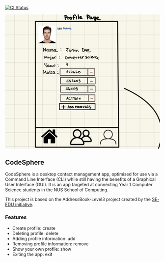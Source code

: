[![CI Status](https://github.com/AY2324S1-CS2103T-W15-4/tp/workflows/Java%20CI/badge.svg)](https://github.com/AY2324S1-CS2103T-W15-4/tp/actions)

![Ui](docs/images/Ui.png)

##  CodeSphere
CodeSphere is a desktop contact management app, optimised for use via a Command Line Interface (CLI) while still having the benefits of a Graphical User Interface (GUI).
It is an app targeted at connecting Year 1 Computer Science students in the NUS School of Computing.

This project is based on the AddressBook-Level3 project created by the [SE-EDU initiative](https://se-education.org).

### Features
- Create profile: create
- Deleting profile: delete
- Adding profile information: add
- Removing profile information: remove
- Show your own profile: show
- Exiting the app: exit
